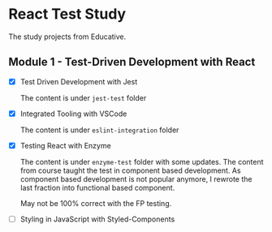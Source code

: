 # React Test Study

The study projects from Educative.

## Module 1 - Test-Driven Development with React

- [x] Test Driven Development with Jest

  The content is under `jest-test` folder

- [x] Integrated Tooling with VSCode

  The content is under `eslint-integration` folder

- [x] Testing React with Enzyme

  The content is under `enzyme-test` folder with some updates. The content from course taught the test in component based development. As component based development is not popular anymore, I rewrote the last fraction into functional based component.

  May not be 100% correct with the FP testing.

- [ ] Styling in JavaScript with Styled-Components
